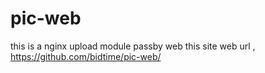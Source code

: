 # pic-web
this is a nginx upload module passby web
this site web url , https://github.com/bidtime/pic-web/
